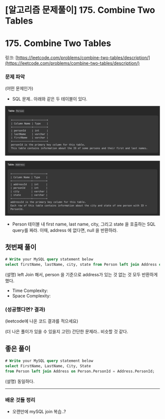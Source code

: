 # [알고리즘 문제풀이] 175. Combine Two Tables

# **175. Combine Two Tables**

링크: [https://leetcode.com/problems/combine-two-tables/description/](https://leetcode.com/problems/combine-two-tables/description/)

### 문제 파악

(어떤 문제인가)

- SQL 문제.. 아래와 같은 두 테이블이 있다.

![Untitled](./Untitled.png)

![Untitled](./Untitled%201.png)

- Person 테이블 내 first name, last name, city, 그리고 state 을 호출하는 SQL query를 짜라. 이때, address 에 없다면, null 을 반환하라.

## 첫번째 풀이

```sql
# Write your MySQL query statement below
select firstName, lastName, city, state from Person left join Address on Person.personId = Address.personId
```

(설명) left Join 해서, person 을 기준으로 address가 있는 것 없는 것 모두 반환하게 했다.

- Time Complexity:
- Space Complexity:

### (성공했다면? 결과)

(leetcode에 나온 코드 결과를 적으세요)

(더 나은 풀이가 있을 수 있을지 고민) 간단한 문제라.. 비슷할 것 같다.

## 좋은 풀이

```sql
# Write your MySQL query statement below
select FirstName, LastName, City, State 
from Person left join Address on Person.PersonId = Address.PersonId;
```

(설명) 동일하다.

---

### 배운 것들 정리

- 오랜만에 mySQL join 복습..?